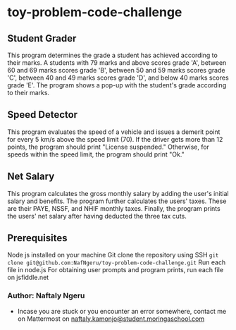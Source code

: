 # toy-problem-code-challenge
## Student Grader
This program determines the grade a student has achieved according to their marks. A students with 79 marks and above scores grade 'A', between 60 and 69 marks scores grade 'B', between 50 and 59 marks scores grade 'C', between 40 and 49 marks scores grade 'D', and below 40 marks scores grade 'E'. The program shows a pop-up with the student's grade according to their marks. 

## Speed Detector
This program evaluates the speed of a vehicle and issues a demerit point for every 5 km/s above the speed limit (70). If the driver gets more than 12 points, the program should print "License suspended." Otherwise, for speeds within the speed limit, the program should print "Ok."

## Net Salary
This program calculates the gross monthly salary by adding the user's initial salary and benefits. The program further calculates the users' taxes. These are their PAYE, NSSF, and NHIF monthly taxes. Finally, the program prints the users' net salary after having deducted the three tax cuts.  

## Prerequisites
Node js installed on your machine 
Git clone the repository using SSH `git clone git@github.com:NafNgeru/toy-problem-code-challenge.git`
Run each file in node.js 
For obtaining user prompts and program prints, run each file on jsfiddle.net

### Author: Naftaly Ngeru
- Incase you are stuck or you encounter an error somewhere, contact me on Mattermost on naftaly.kamonjo@student.moringaschool.com
